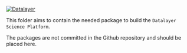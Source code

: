 [![Datalayer](http://datalayer.io/enterprise/img/logo-datalayer-horizontal.png)](http://datalayer.io)

This folder aims to contain the needed package to build the `Datalayer Science Platform`.

The packages are not committed in the Github repository and should be placed here.
